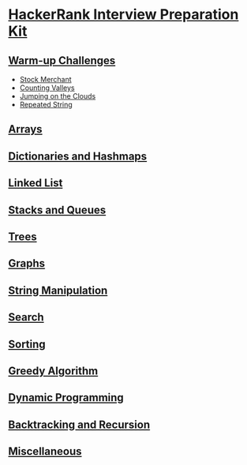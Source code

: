 # [HackerRank Interview Preparation Kit](https://www.hackerrank.com/interview/interview-preparation-kit)

## [Warm-up Challenges](https://www.hackerrank.com/interview/interview-preparation-kit/warmup/challenges)
- [Stock Merchant](https://www.hackerrank.com/challenges/sock-merchant/problem)
- [Counting Valleys](https://www.hackerrank.com/challenges/counting-valleys/problem)
- [Jumping on the Clouds](https://www.hackerrank.com/challenges/jumping-on-the-clouds/problem)
- [Repeated String](https://www.hackerrank.com/challenges/repeated-string/problem)

## [Arrays](https://www.hackerrank.com/interview/interview-preparation-kit/arrays/challenges)


## [Dictionaries and Hashmaps](https://www.hackerrank.com/interview/interview-preparation-kit/dictionaries-hashmaps/challenges)


## [Linked List](https://www.hackerrank.com/interview/interview-preparation-kit/linked-lists/challenges)


## [Stacks and Queues](https://www.hackerrank.com/interview/interview-preparation-kit/stacks-queues/challenges)


## [Trees](https://www.hackerrank.com/interview/interview-preparation-kit/trees/challenges)


## [Graphs](https://www.hackerrank.com/interview/interview-preparation-kit/graphs/challenges)


## [String Manipulation](https://www.hackerrank.com/interview/interview-preparation-kit/strings/challenges)


## [Search]()


## [Sorting]()


## [Greedy Algorithm](https://www.hackerrank.com/interview/interview-preparation-kit/greedy-algorithms/challenges)


## [Dynamic Programming](https://www.hackerrank.com/interview/interview-preparation-kit/dynamic-programming/challenges)


## [Backtracking and Recursion](https://www.hackerrank.com/interview/interview-preparation-kit/recursion-backtracking/challenges)


## [Miscellaneous](https://www.hackerrank.com/interview/interview-preparation-kit/miscellaneous/challenges)